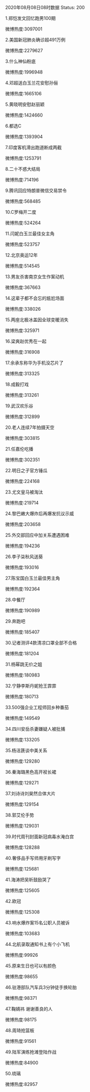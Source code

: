 2020年08月08日08时数据
Status: 200

1.郑恺发文回忆跑男100期

微博热度:3097001

2.美国新冠肺炎确诊超491万例

微博热度:2279627

3.什么神仙粉底

微博热度:1996948

4.邓超送白玉兰花安慰孙俪

微博热度:1665106

5.黄晓明安慰赵丽颖

微博热度:1424660

6.都选C

微博热度:1393904

7.印度客机滑出跑道断成两截

微博热度:1253791

8.二十不惑大结局

微博热度:714196

9.腾讯回应特朗普微信交易禁令

微博热度:568485

10.C罗梅开二度

微博热度:524264

11.闫妮白玉兰最佳女主角

微博热度:523757

12.北京奥运12年

微博热度:514545

13.男友杀害南京女生作案动机

微博热度:367663

14.这辈子都不会忘的尴尬场面

微博热度:338026

15.两座北极冰盖因全球变暖消失

微博热度:325971

16.梁爽赵优秀在一起

微博热度:316908

17.余承东称华为手机没芯片了

微博热度:313325

18.成毅打戏

微博热度:313261

19.武汉欢乐谷

微博热度:312899

20.老人连续7年拍摄天空

微博热度:303815

21.任嘉伦吃播

微博热度:302351

22.明日之子官方锤瓜

微博热度:224168

23.尤文皇马被淘汰

微博热度:219714

24.黎巴嫩大爆炸后再爆发抗议示威

微博热度:203658

25.外交部回应中加关系遭遇困难

微博热度:194236

26.李子柒秋风送葵

微博热度:193016

27.陈宝国白玉兰最佳男主角

微博热度:192364

28.中餐厅

微博热度:190989

29.奔跑吧

微博热度:185407

30.记者测评4款清凉口罩全部不合格

微博热度:181204

31.杨幂跳无价之姐

微博热度:180983

32.宁静李斯丹妮抢王霏霏

微博热度:180713

33.500强企业工程师回乡种番茄

微博热度:149549

34.四川安岳杀妻嫌疑人被批捕

微博热度:133205

35.杨洁篪谈中美关系

微博热度:129280

36.秦海璐黑色高开衩长裙

微博热度:129271

37.刘诗诗刘昊然合体大片

微博热度:129154

38.郭艾伦手势

微博热度:129031

39.时代周刊封面新冠病毒水淹白宫

微博热度:128288

40.奢侈品手写师用牙刷写字

微博热度:125681

41.海涛把吴昕鼓励哭了

微博热度:125605

42.欧冠

微博热度:125308

43.响水爆炸案15名公职人员被诉

微博热度:103683

44.北航录取通知书上有个小飞机

微博热度:99926

45.原来生日也可以有颜色

微博热度:98655

46.驻港部队汽车兵3分钟徒手换轮胎

微博热度:98371

47.鞠婧祎 谢谢善良的人

微博热度:98175

48.周琦抢篮板

微博热度:91561

49.陆军演练抢滩登陆作战

微博热度:84900

50.琉璃

微博热度:82957

